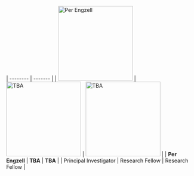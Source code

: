 
| -------- | ------- |
| <img src="https://perengzell.com/portrait.jpg" alt="Per Engzell" width="200"/> | <img src="https://upload.wikimedia.org/wikipedia/commons/2/24/Missing_avatar.svg" alt="TBA" width="200"/> | <img src="https://upload.wikimedia.org/wikipedia/commons/2/24/Missing_avatar.svg" alt="TBA" width="200"/> | 
| **Per Engzell** | **TBA** | **TBA** |
| Principal Investigator | Research Fellow | Research Fellow |

